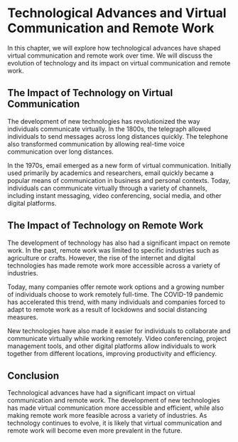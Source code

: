 Technological Advances and Virtual Communication and Remote Work
========================================================================================================================================

In this chapter, we will explore how technological advances have shaped virtual communication and remote work over time. We will discuss the evolution of technology and its impact on virtual communication and remote work.

The Impact of Technology on Virtual Communication
-------------------------------------------------

The development of new technologies has revolutionized the way individuals communicate virtually. In the 1800s, the telegraph allowed individuals to send messages across long distances quickly. The telephone also transformed communication by allowing real-time voice communication over long distances.

In the 1970s, email emerged as a new form of virtual communication. Initially used primarily by academics and researchers, email quickly became a popular means of communication in business and personal contexts. Today, individuals can communicate virtually through a variety of channels, including instant messaging, video conferencing, social media, and other digital platforms.

The Impact of Technology on Remote Work
---------------------------------------

The development of technology has also had a significant impact on remote work. In the past, remote work was limited to specific industries such as agriculture or crafts. However, the rise of the internet and digital technologies has made remote work more accessible across a variety of industries.

Today, many companies offer remote work options and a growing number of individuals choose to work remotely full-time. The COVID-19 pandemic has accelerated this trend, with many individuals and companies forced to adapt to remote work as a result of lockdowns and social distancing measures.

New technologies have also made it easier for individuals to collaborate and communicate virtually while working remotely. Video conferencing, project management tools, and other digital platforms allow individuals to work together from different locations, improving productivity and efficiency.

Conclusion
----------

Technological advances have had a significant impact on virtual communication and remote work. The development of new technologies has made virtual communication more accessible and efficient, while also making remote work more feasible across a variety of industries. As technology continues to evolve, it is likely that virtual communication and remote work will become even more prevalent in the future.
